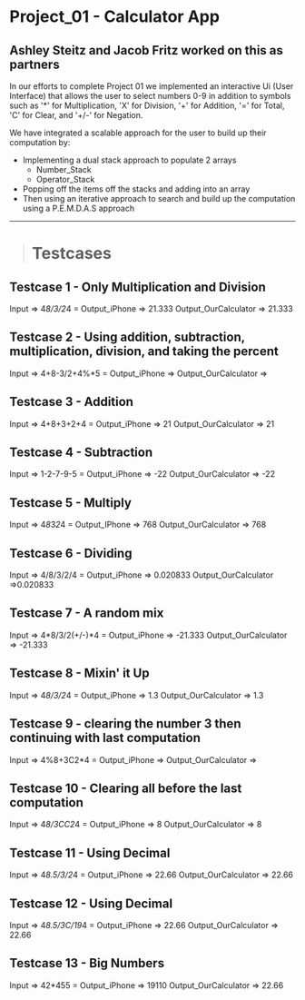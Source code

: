 # Project_01 - Calculator App
**Ashley Steitz and Jacob Fritz worked on this as partners**
---
In our efforts to complete Project 01 we implemented an interactive Ui (User Interface) that allows the user to select numbers 0-9 in addition
to symbols such as '*' for Multiplication, 'X' for Division, '+' for Addition, '=' for Total, 'C' for Clear, and '+/-' for Negation.

We have integrated a scalable approach for the user to build up their computation by:
- Implementing a dual stack approach to populate 2 arrays
  - Number_Stack 
  - Operator_Stack
- Popping off the items off the stacks and adding into an array
- Then using an iterative approach to search and build up the computation using a P.E.M.D.A.S approach


---
> # Testcases
## Testcase 1 - Only Multiplication and Division
Input => 4*8/3/2*4 =
Output_iPhone => 21.333
Output_OurCalculator => 21.333

## Testcase 2 - Using addition, subtraction, multiplication, division, and taking the percent
Input => 4+8-3/2+4%*5 =
Output_iPhone =>
Output_OurCalculator =>

## Testcase 3 - Addition
Input => 4+8+3+2+4 =
Output_iPhone => 21
Output_OurCalculator => 21

## Testcase 4 - Subtraction
Input => 1-2-7-9-5 =
Output_iPhone => -22
Output_OurCalculator => -22


## Testcase 5 - Multiply
Input => 4*8*3*2*4 =
Output_IPhone => 768
Output_OurCalculator => 768


## Testcase 6 - Dividing
Input => 4/8/3/2/4 =
Output_iPhone => 0.020833
Output_OurCalculator =>0.020833

## Testcase 7 - A random mix
Input => 4*8/3/2(+/-)*4 =
Output_iPhone => -21.333
Output_OurCalculator => -21.333

## Testcase 8 - Mixin' it Up
Input => 4*8/3/2*4 =
Output_iPhone => 1.3
Output_OurCalculator => 1.3

## Testcase 9 - clearing the number 3 then continuing with last computation
Input => 4%8+3C2*4 =
Output_iPhone =>
Output_OurCalculator =>

## Testcase 10 - Clearing all before the last computation
Input => 4*8/3CC2*4 = 
Output_iPhone => 8
Output_OurCalculator => 8

## Testcase 11 - Using Decimal
Input => 4*8.5/3/2*4 =
Output_iPhone => 22.66
Output_OurCalculator => 22.66

## Testcase 12 - Using Decimal
Input => 4*8.5/3C/19*4 =
Output_iPhone => 22.66
Output_OurCalculator => 22.66

## Testcase 13 - Big Numbers
Input => 42*455 =
Output_iPhone => 19110
Output_OurCalculator => 22.66


